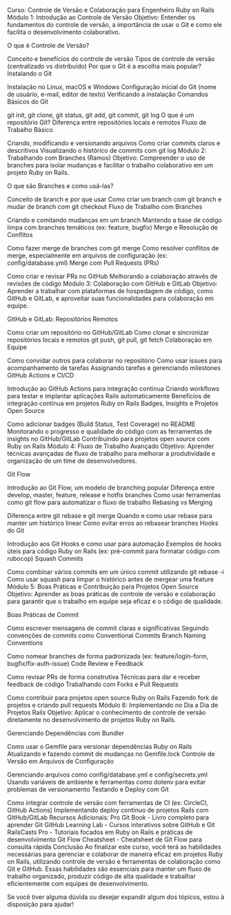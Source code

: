 Curso: Controle de Versão e Colaboração para Engenheiro Ruby on Rails
Módulo 1: Introdução ao Controle de Versão
Objetivo: Entender os fundamentos do controle de versão, a importância de usar o Git e como ele facilita o desenvolvimento colaborativo.

O que é Controle de Versão?

Conceito e benefícios do controle de versão
Tipos de controle de versão (centralizado vs distribuído)
Por que o Git é a escolha mais popular?
Instalando o Git

Instalação no Linux, macOS e Windows
Configuração inicial do Git (nome de usuário, e-mail, editor de texto)
Verificando a instalação
Comandos Básicos do Git

git init, git clone, git status, git add, git commit, git log
O que é um repositório Git?
Diferença entre repositórios locais e remotos
Fluxo de Trabalho Básico

Criando, modificando e versionando arquivos
Como criar commits claros e descritivos
Visualizando o histórico de commits com git log
Módulo 2: Trabalhando com Branches (Ramos)
Objetivo: Compreender o uso de branches para isolar mudanças e facilitar o trabalho colaborativo em um projeto Ruby on Rails.

O que são Branches e como usá-las?

Conceito de branch e por que usar
Como criar um branch com git branch e mudar de branch com git checkout
Fluxo de Trabalho com Branches

Criando e comitando mudanças em um branch
Mantendo a base de código limpa com branches temáticos (ex: feature, bugfix)
Merge e Resolução de Conflitos

Como fazer merge de branches com git merge
Como resolver conflitos de merge, especialmente em arquivos de configuração (ex: config/database.yml)
Merge com Pull Requests (PRs)

Como criar e revisar PRs no GitHub
Melhorando a colaboração através de revisões de código
Módulo 3: Colaboração com GitHub e GitLab
Objetivo: Aprender a trabalhar com plataformas de hospedagem de código, como GitHub e GitLab, e aproveitar suas funcionalidades para colaboração em equipe.

GitHub e GitLab: Repositórios Remotos

Como criar um repositório no GitHub/GitLab
Como clonar e sincronizar repositórios locais e remotos
git push, git pull, git fetch
Colaboração em Equipe

Como convidar outros para colaborar no repositório
Como usar issues para acompanhamento de tarefas
Assignando tarefas e gerenciando milestones
GitHub Actions e CI/CD

Introdução ao GitHub Actions para integração contínua
Criando workflows para testar e implantar aplicações Rails automaticamente
Benefícios de integração contínua em projetos Ruby on Rails
Badges, Insights e Projetos Open Source

Como adicionar badges (Build Status, Test Coverage) no README
Monitorando o progresso e qualidade do código com as ferramentas de insights no GitHub/GitLab
Contribuindo para projetos open source com Ruby on Rails
Módulo 4: Fluxo de Trabalho Avançado
Objetivo: Aprender técnicas avançadas de fluxo de trabalho para melhorar a produtividade e organização de um time de desenvolvedores.

Git Flow

Introdução ao Git Flow, um modelo de branching popular
Diferença entre develop, master, feature, release e hotfix branches
Como usar ferramentas como git flow para automatizar o fluxo de trabalho
Rebasing vs Merging

Diferença entre git rebase e git merge
Quando e como usar rebase para manter um histórico linear
Como evitar erros ao rebasear branches
Hooks do Git

Introdução aos Git Hooks e como usar para automação
Exemplos de hooks úteis para código Ruby on Rails (ex: pré-commit para formatar código com rubocop)
Squash Commits

Como combinar vários commits em um único commit utilizando git rebase -i
Como usar squash para limpar o histórico antes de mergear uma feature
Módulo 5: Boas Práticas e Contribuição para Projetos Open Source
Objetivo: Aprender as boas práticas de controle de versão e colaboração para garantir que o trabalho em equipe seja eficaz e o código de qualidade.

Boas Práticas de Commit

Como escrever mensagens de commit claras e significativas
Seguindo convenções de commits como Conventional Commits
Branch Naming Conventions

Como nomear branches de forma padronizada (ex: feature/login-form, bugfix/fix-auth-issue)
Code Review e Feedback

Como revisar PRs de forma construtiva
Técnicas para dar e receber feedback de código
Trabalhando com Forks e Pull Requests

Como contribuir para projetos open source Ruby on Rails
Fazendo fork de projetos e criando pull requests
Módulo 6: Implementando no Dia a Dia de Projetos Rails
Objetivo: Aplicar o conhecimento de controle de versão diretamente no desenvolvimento de projetos Ruby on Rails.

Gerenciando Dependências com Bundler

Como usar o Gemfile para versionar dependências Ruby on Rails
Atualizando e fazendo commit de mudanças no Gemfile.lock
Controle de Versão em Arquivos de Configuração

Gerenciando arquivos como config/database.yml e config/secrets.yml
Usando variáveis de ambiente e ferramentas como dotenv para evitar problemas de versionamento
Testando e Deploy com Git

Como integrar controle de versão com ferramentas de CI (ex: CircleCI, GitHub Actions)
Implementando deploy contínuo de projetos Rails com GitHub/GitLab
Recursos Adicionais:
Pro Git Book - Livro completo para aprender Git
GitHub Learning Lab - Cursos interativos sobre GitHub e Git
RailsCasts Pro - Tutoriais focados em Ruby on Rails e práticas de desenvolvimento
Git Flow Cheatsheet - Cheatsheet de Git Flow para consulta rápida
Conclusão
Ao finalizar este curso, você terá as habilidades necessárias para gerenciar e colaborar de maneira eficaz em projetos Ruby on Rails, utilizando controle de versão e ferramentas de colaboração como Git e GitHub. Essas habilidades são essenciais para manter um fluxo de trabalho organizado, produzir código de alta qualidade e trabalhar eficientemente com equipes de desenvolvimento.

Se você tiver alguma dúvida ou desejar expandir algum dos tópicos, estou à disposição para ajudar!







